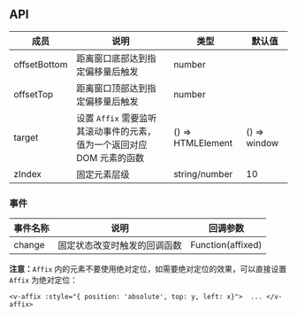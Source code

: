 ## API

| 成员 | 说明 | 类型 | 默认值 |
| --- | --- | --- | --- |
| offsetBottom | 距离窗口底部达到指定偏移量后触发 | number |  |
| offsetTop | 距离窗口顶部达到指定偏移量后触发 | number |  |
| target | 设置 `Affix` 需要监听其滚动事件的元素，值为一个返回对应 DOM 元素的函数 | () => HTMLElement | () => window |
| zIndex | 固定元素层级 | string/number | 10 |


### 事件
| 事件名称 | 说明 | 回调参数 |
| --- | --- | --- |
| change | 固定状态改变时触发的回调函数 | Function(affixed) |


**注意：**`Affix` 内的元素不要使用绝对定位，如需要绝对定位的效果，可以直接设置 `Affix` 为绝对定位：

`<v-affix :style="{ position: 'absolute', top: y, left: x}">  ... </v-affix>`
